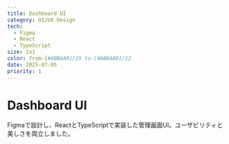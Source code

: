 ```yaml
---
title: Dashboard UI
category: UI/UX Design
tech:
  - Figma
  - React
  - TypeScript
size: 1x1
color: from-[#ABBAA9]/25 to-[#ABBAA9]/12
date: 2025-07-05
priority: 1
---
```

# Dashboard UI

Figmaで設計し、ReactとTypeScriptで実装した管理画面UI。ユーザビリティと美しさを両立しました。

